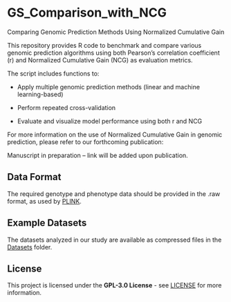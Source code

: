 # GS_Comparison_with_NCG
Comparing Genomic Prediction Methods Using Normalized Cumulative Gain

This repository provides R code to benchmark and compare various genomic prediction algorithms using both Pearson’s correlation coefficient (r) and Normalized Cumulative Gain (NCG) as evaluation metrics.

The script includes functions to:

* Apply multiple genomic prediction methods (linear and machine learning-based)

* Perform repeated cross-validation

* Evaluate and visualize model performance using both r and NCG

For more information on the use of Normalized Cumulative Gain in genomic prediction, please refer to our forthcoming publication:

Manuscript in preparation – link will be added upon publication.

## Data Format
The required genotype and phenotype data should be provided in the .raw format, as used by [PLINK](https://www.cog-genomics.org/plink/1.9/formats).

## Example Datasets
The datasets analyzed in our study are available as compressed files in the [Datasets](https://github.com/FelixHeinrich/GS_Comparison_with_NCG/tree/main/Datasets) folder.

## License

This project is licensed under the **GPL-3.0 License** - see [LICENSE](LICENSE) for more information.
